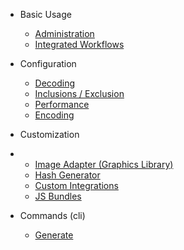- Basic Usage

  - [Administration](guide.md#administration)
  - [Integrated Workflows](guide.md#integrated-workflows)

- Configuration

  - [Decoding](configuration.md#decoding)
  - [Inclusions / Exclusion](configuration.md#inclusions-exclusion)
  - [Performance](configuration.md#performance)
  - [Encoding](configuration.md#encoding)

- Customization
-
  - [Image Adapter (Graphics Library)](customization.md#image-adapter-graphics-library)
  - [Hash Generator](customization.md#hash-generator)
  - [Custom Integrations](customization.md#custom-integrations)
  - [JS Bundles](customization.md#js-bundles)

- Commands (cli)

  - [Generate](commands.md#generate)